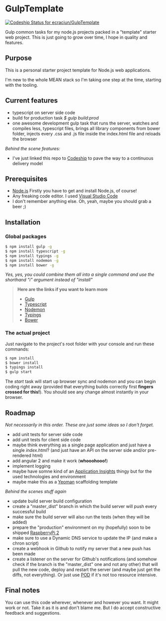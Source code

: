 # GulpTemplate 
[ ![Codeship Status for ecraciun/GulpTemplate](https://codeship.com/projects/7ecf3920-b2fd-0133-7ecc-4a6e91c1fec7/status?branch=master)](https://codeship.com/projects/133539)

Gulp common tasks for my node.js projects packed in a "template" starter web project.
This is just going to grow over time, I hope in quality and features.


## Purpose 


This is a personal starter project template for Node.js web applications.

I'm new to the whole MEAN stack so I'm taking one step at the time, starting with the tooling.


## Current features

- typescript on server side code
- build for production task *$ gulp build:prod*
- one awesome development gulp task that runs the server, watches and compiles less, typescript files, brings all library components from bower folder, injects every .css and .js file inside the index.html file  and reloads the browser


*Behind the scene features:*

- I've just linked this repo to [Codeship] to pave the way to a continuous delivery model 


## Prerequisites

* [Node.js] Firstly you have to get and install Node.js, of course!
* Any freaking code editor. I used [Visual Studio Code]
* I don't remember anything else. Oh, yeah, maybe you should grab a beer ;)


## Installation

### Global packages
```sh
$ npm install gulp -g 
$ npm install typescript -g
$ npm install typings -g
$ npm install nodemon -g
$ npm install bower -g
```
*Yes, yes, you could combine them all into a single command and use the shorthand "i" argument instead of "install"*

>**Here are the links if you want to learn more**
>- [Gulp]
>- [Typescript]
>- [Nodemon]
>- [Typings]
>- [Bower]


### The actual project

Just navigate to the project's root folder with your console and run these commands:
```sh
$ npm install
$ bower install
$ typings install
$ gulp start
```

The *start* task will start up browser sync and nodemon and you can begin coding right away (provided that everything builds correctly first **fingers crossed for this!**).
You should see any change almost instantly in your browser.


## Roadmap

*Not necessarily in this order. These are just some ideas so I don't forget.*

- add unit tests for server side code
- add unit tests for client side code
- maybe think everything as a single page application and just have a single *index.html*? (and just have an API on the server side and/or pre-rendered html)
- add angular 2 and make it work (**whooohooo!**)
- implement logging
- maybe have somne kind of an [Application Insights] thingy but for the used technologies and environment
- maybe make this as a [Yeoman] scaffolding template

*Behind the scenes stuff again*

- update build server build configuration
- create a "master_dist" branch in which the build server will push every successful build
- make sure the build server will also run the tests (when they will be added)
- prepare the "production" environment on my (hopefully) soon to be shipped [RaspberryPi 2]
- make sure to use a Dynamic DNS service to update the IP (and make a chron script)
- create a webhook in Github to notify my server that a new push has been made 
- create a listener on the server for Github's notifications (and somehow check if the branch is the "master_dist" one and not any other) that will pull the new code, deploy and restart the server (and maybe just get the diffs, not everything). Or just use [POD] if it's not too resource intensive.


## Final notes

You can use this code wherever, whenever and however you want. It might work or not. Take it as it is and don't blame me. 
But I do accept constructive feedback and suggestions.


[Node.js]: <http://nodejs.org> "Node.js"
[Visual Studio Code]: <https://www.visualstudio.com/products/code-vs> "Pretty cute, but it lacks a shitload of features."
[Gulp]: <http://gulpjs.com/>
[Typescript]: <https://www.npmjs.com/package/typescript>
[Nodemon]: <https://www.npmjs.com/package/nodemon>
[Typings]: <https://www.npmjs.com/package/typings>
[RaspberryPi 2]: <https://www.raspberrypi.org/products/raspberry-pi-2-model-b/>
[Application Insights]: <https://azure.microsoft.com/en-us/services/application-insights/>
[POD]: <https://github.com/yyx990803/pod>
[Codeship]: <https://codeship.com/>
[Yeoman]: <http://yeoman.io/>
[Bower]: <http://bower.io/>